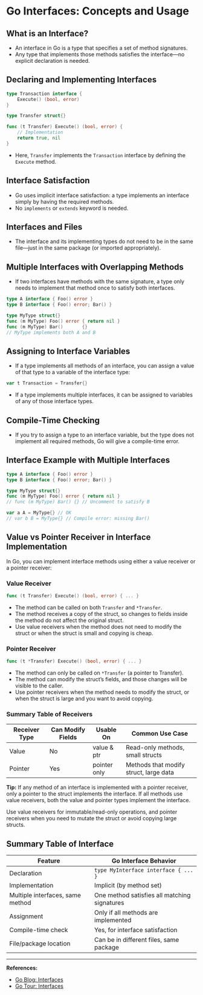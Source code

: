 # Go Interfaces: Concepts and Usage

## What is an Interface?
- An interface in Go is a type that specifies a set of method signatures.
- Any type that implements those methods satisfies the interface—no explicit declaration is needed.

## Declaring and Implementing Interfaces
```go
type Transaction interface {
    Execute() (bool, error)
}

type Transfer struct{}

func (t Transfer) Execute() (bool, error) {
    // Implementation
    return true, nil
}
```
- Here, `Transfer` implements the `Transaction` interface by defining the `Execute` method.

## Interface Satisfaction
- Go uses implicit interface satisfaction: a type implements an interface simply by having the required methods.
- No `implements` or `extends` keyword is needed.

## Interfaces and Files
- The interface and its implementing types do not need to be in the same file—just in the same package (or imported appropriately).

## Multiple Interfaces with Overlapping Methods
- If two interfaces have methods with the same signature, a type only needs to implement that method once to satisfy both interfaces.
```go
type A interface { Foo() error }
type B interface { Foo() error; Bar() }

type MyType struct{}
func (m MyType) Foo() error { return nil }
func (m MyType) Bar()       {}
// MyType implements both A and B
```

## Assigning to Interface Variables
- If a type implements all methods of an interface, you can assign a value of that type to a variable of the interface type:
```go
var t Transaction = Transfer{}
```
- If a type implements multiple interfaces, it can be assigned to variables of any of those interface types.

## Compile-Time Checking
- If you try to assign a type to an interface variable, but the type does not implement all required methods, Go will give a compile-time error.

## Interface Example with Multiple Interfaces
```go
type A interface { Foo() error }
type B interface { Foo() error; Bar() }

type MyType struct{}
func (m MyType) Foo() error { return nil }
// func (m MyType) Bar() {} // Uncomment to satisfy B

var a A = MyType{} // OK
// var b B = MyType{} // Compile error: missing Bar()
```

## Value vs Pointer Receiver in Interface Implementation

In Go, you can implement interface methods using either a value receiver or a pointer receiver:

### Value Receiver
```go
func (t Transfer) Execute() (bool, error) { ... }
```
- The method can be called on both `Transfer` and `*Transfer`.
- The method receives a copy of the struct, so changes to fields inside the method do not affect the original struct.
- Use value receivers when the method does not need to modify the struct or when the struct is small and copying is cheap.

### Pointer Receiver
```go
func (t *Transfer) Execute() (bool, error) { ... }
```
- The method can only be called on `*Transfer` (a pointer to Transfer).
- The method can modify the struct’s fields, and those changes will be visible to the caller.
- Use pointer receivers when the method needs to modify the struct, or when the struct is large and you want to avoid copying.

### Summary Table of Receivers
| Receiver Type   | Can Modify Fields | Usable On      | Common Use Case                        |
|----------------|------------------|---------------|----------------------------------------|
| Value          | No               | value & ptr   | Read-only methods, small structs       |
| Pointer        | Yes              | pointer only  | Methods that modify struct, large data |

**Tip:**
If any method of an interface is implemented with a pointer receiver, only a pointer to the struct implements the interface. If all methods use value receivers, both the value and pointer types implement the interface.

Use value receivers for immutable/read-only operations, and pointer receivers when you need to mutate the struct or avoid copying large structs.

## Summary Table of Interface
| Feature                        | Go Interface Behavior                         |
|--------------------------------|-----------------------------------------------|
| Declaration                    | `type MyInterface interface { ... }`          |
| Implementation                 | Implicit (by method set)                      |
| Multiple interfaces, same method| One method satisfies all matching signatures  |
| Assignment                     | Only if all methods are implemented           |
| Compile-time check             | Yes, for interface satisfaction               |
| File/package location          | Can be in different files, same package       |

---

**References:**
- [Go Blog: Interfaces](https://go.dev/blog/interfaces)
- [Go Tour: Interfaces](https://tour.golang.org/methods/9)
